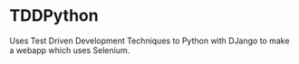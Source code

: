 TDDPython
=========

Uses Test Driven Development Techniques to Python with DJango to make a webapp which uses Selenium.
